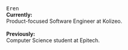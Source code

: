 <samp>Eren</samp>
<br>
<b>Currently:</b>
<br>
Product-focused Software Engineer at Kolizeo.
<br><br>
<b>Previously:</b>
<br>
Computer Science student at Epitech.

